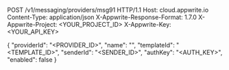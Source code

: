 POST /v1/messaging/providers/msg91 HTTP/1.1
Host: cloud.appwrite.io
Content-Type: application/json
X-Appwrite-Response-Format: 1.7.0
X-Appwrite-Project: <YOUR_PROJECT_ID>
X-Appwrite-Key: <YOUR_API_KEY>

{
  "providerId": "<PROVIDER_ID>",
  "name": "<NAME>",
  "templateId": "<TEMPLATE_ID>",
  "senderId": "<SENDER_ID>",
  "authKey": "<AUTH_KEY>",
  "enabled": false
}
